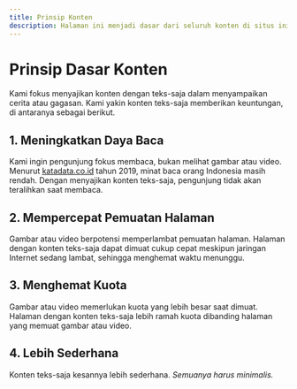 ```yaml
---
title: Prinsip Konten
description: Halaman ini menjadi dasar dari seluruh konten di situs ini.
---
```

# Prinsip Dasar Konten

Kami fokus menyajikan konten dengan teks-saja dalam menyampaikan cerita atau gagasan. Kami yakin konten teks-saja memberikan keuntungan, di antaranya sebagai berikut.

## 1. Meningkatkan Daya Baca

Kami ingin pengunjung fokus membaca, bukan melihat gambar atau video. Menurut [katadata.co.id](https://databoks.katadata.co.id/datapublish/2020/02/27/tingkat-literasi-indonesia-masih-rendah) tahun 2019, minat baca orang Indonesia masih rendah. Dengan menyajikan konten teks-saja, pengunjung tidak akan teralihkan saat membaca.

## 2. Mempercepat Pemuatan Halaman

Gambar atau video berpotensi memperlambat pemuatan halaman. Halaman dengan konten teks-saja dapat dimuat cukup cepat meskipun jaringan Internet sedang lambat, sehingga menghemat waktu menunggu.

## 3. Menghemat Kuota

Gambar atau video memerlukan kuota yang lebih besar saat dimuat. Halaman dengan konten teks-saja lebih ramah kuota dibanding halaman yang memuat gambar atau video.

## 4. Lebih Sederhana

Konten teks-saja kesannya lebih sederhana. _Semuanya harus minimalis._
